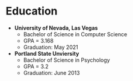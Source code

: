 # Education
  - **University of Nevada, Las Vegas**
      - Bachelor of Science in Computer Science
      - GPA = 3.168
      - Graduation: May 2021
  - **Portland State Unviersity**
      - Bachelor of Science in Psychology
      - GPA = 3.2
      - Graduation: June 2013